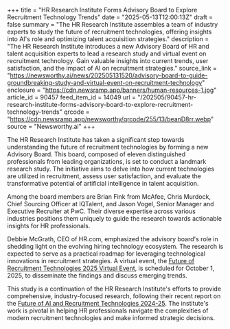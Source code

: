 +++
title = "HR Research Institute Forms Advisory Board to Explore Recruitment Technology Trends"
date = "2025-05-13T12:00:13Z"
draft = false
summary = "The HR Research Institute assembles a team of industry experts to study the future of recruitment technologies, offering insights into AI's role and optimizing talent acquisition strategies."
description = "The HR Research Institute introduces a new Advisory Board of HR and talent acquisition experts to lead a research study and virtual event on recruitment technology. Gain valuable insights into current trends, user satisfaction, and the impact of AI on recruitment strategies."
source_link = "https://newsworthy.ai/news/202505131520/advisory-board-to-guide-groundbreaking-study-and-virtual-event-on-recruitment-technology"
enclosure = "https://cdn.newsramp.app/banners/human-resources-1.jpg"
article_id = 90457
feed_item_id = 14049
url = "/202505/90457-hr-research-institute-forms-advisory-board-to-explore-recruitment-technology-trends"
qrcode = "https://cdn.newsramp.app/newsworthy/qrcode/255/13/beanD8rr.webp"
source = "Newsworthy.ai"
+++

<p>The HR Research Institute has taken a significant step towards understanding the future of recruitment technologies by forming a new Advisory Board. This board, composed of eleven distinguished professionals from leading organizations, is set to conduct a landmark research study. The initiative aims to delve into how current technologies are utilized in recruitment, assess user satisfaction, and evaluate the transformative potential of artificial intelligence in talent acquisition.</p><p>Among the board members are Brian Fink from McAfee, Chris Murdock, Chief Sourcing Officer at IQTalent, and Jason Vogel, Senior Manager and Executive Recruiter at PwC. Their diverse expertise across various industries positions them uniquely to guide the research towards actionable insights for HR professionals.</p><p>Debbie McGrath, CEO of HR.com, emphasized the advisory board's role in shedding light on the evolving hiring technology ecosystem. The research is expected to serve as a practical roadmap for leveraging technological innovations in recruitment strategies. A virtual event, the <a href='https://theHR.com' rel='nofollow' target='_blank'>Future of Recruitment Technologies 2025 Virtual Event</a>, is scheduled for October 1, 2025, to disseminate the findings and discuss emerging trends.</p><p>This study is a continuation of the HR Research Institute's efforts to provide comprehensive, industry-focused research, following their recent report on the <a href='https://theHR.com' rel='nofollow' target='_blank'>Future of AI and Recruitment Technologies 2024-25</a>. The institute's work is pivotal in helping HR professionals navigate the complexities of modern recruitment technologies and make informed strategic decisions.</p>